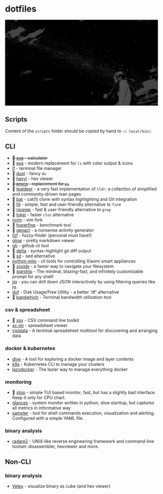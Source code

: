 # dotfiles

![screenshot](https://raw.githubusercontent.com/snpefk/dotfiles/master/screenshot.png)

## Scripts

Content of the `scripts` folder should be copied by hand to `~/.local/bin/`.

## CLI

- ~~🦀 [eva](https://github.com/NerdyPepper/eva) - calculator~~
- 🦀 [exa](https://github.com/ogham/exa) - modern replacement for `ls` with color output & icons
- [lf](https://github.com/gokcehan/lf) - terminal file manager
- 🦀 [dust](https://github.com/bootandy/dust) - fancy `du`
- 🦀 [hexyl](https://github.com/sharkdp/hexyl) - hex viewer
- ~~🦀 [procs](https://github.com/dalance/procs) - replacement for `ps`~~
- 🦀 [tealdeer](https://github.com/dbrgn/tealdeer) - a very fast implementation of `tldr`: a collection of simplified and community-driven man pages
- 🦀 [bat](https://github.com/sharkdp/bat) - cat(1) clone with syntax highlighting and Git integration
- 🦀 [fd](https://github.com/sharkdp/fd) - simple, fast and user-friendly alternative to `find`
- 🦀 [ripgrep](https://github.com/BurntSushi/ripgrep) - fast & user-friendly alternative to `grep`
- 🦀 [tokei](https://github.com/XAMPPRocky/tokei) - faster `cloc` alternative
- [nvim](https://github.com/neovim/neovim) - vim fork
- 🦀 [hyperfine](https://github.com/sharkdp/hyperfine) - benchmark tool
- 🦀 [genact](https://github.com/svenstaro/genact) - a nonsense activity generator
- [fzf](https://github.com/junegunn/fzf) - fuzzy-finder (personal must have!)
- [glow](https://github.com/charmbracelet/glow) - pretty markdown viewer
- [gh](https://github.com/cli/cli) - github cli tool
- 🦀 [delta](https://github.com/dandavison/delta) - syntax-highlight git diff output
- 🦀 [sd](https://github.com/chmln/sd) - sed alternative
- [python-miio](https://github.com/rytilahti/python-miio) - cli tools for controlling Xiaomi smart appliances
- 🦀 [zoxide](https://github.com/ajeetdsouza/zoxide) - a faster way to navigate your filesystem
- 🦀 [starship](https://github.com/starship/starship) - The minimal, blazing-fast, and infinitely customizable prompt for any shell! 
- [jiq](https://github.com/simeji/jid) - you can drill down JSON interactively by using filtering queries like jq. 
- [duf](https://github.com/muesli/duf) - Disk Usage/Free Utility - a better 'df' alternative 
- 🦀 [bandwhich](https://github.com/imsnif/bandwhich) - Terminal bandwidth utilization tool

### csv & spreadsheet

- 🦀 [xsv](https://github.com/BurntSushi/xsv) - CSV command line toolkit
- [sc-im](https://github.com/andmarti1424/sc-im) -  spreadsheet viewer
- [visidata](https://github.com/saulpw/visidata) - A terminal spreadsheet multitool for discovering and arranging data

### docker & kubernetes

- [dive](https://github.com/wagoodman/dive) - A tool for exploring a docker image and layer contents
- [k9s](https://github.com/derailed/k9s) - Kubernetes CLI to manage your clusters 
- [lazydocker](https://github.com/jesseduffield/lazydocker) - The lazier way to manage everything docker 

### monitoring

- 🦀 [ytop](https://github.com/cjbassi/ytop/) - simple TUI based monitor, fast, but has a slightly bad interface. Keep it only for CPU chart.
- [glances](https://github.com/nicolargo/glances) - system monitor written in python, slow starttup, but captures all metrics in informative way
- [sampler](https://github.com/sqshq/sampler) - tool for shell commands execution, visualization and alerting. Configured with a simple YAML file.

### binary analysis

- [radare2](https://github.com/radareorg/radare2) - UNIX-like reverse engineering framework and command-line toolset: disassembler, hexviewer and more.

## Non-CLI

### binary analysis

- [Veles](https://github.com/codilime/veles) - visualize binary as cube (and hex viewer)
